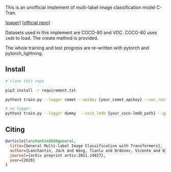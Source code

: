 This is an unofficial implement of multi-label image classification model C-Tran.

[[paper]](https://arxiv.org/abs/2011.14027)
[[official repo]](https://github.com/QData/C-Tran#readme)

Datasets used in this implement are COCO-80 and VOC. COCO-80 uses `imdb` to load. The create method is provided.

The whole training and test progress are re-written with pytorch and pytorch_lightning.

## Install

```bash
# clone this repo

pip3 install -r requirement.txt

python3 train.py --logger comet --apikey {your_comet_apikey} --voc_root {your_voc_dataset_dir} --gpus 0 --experiment voc --run nice_run_name --mask_rate 0.5 --epoch 100 --batch_size 128

# no logger
python3 train.py --logger dummy  --coco_lmdb {your_coco-lmdb_path} --gpus 1 --experiment coco --coco_train_json {coco_train_annotation_json_path} --coco_val_json {coco_val_annotation_json_path} --run nice_run_name --mask_rate 0.5 --epoch 100 --batch_size 128

```

## Citing
```bibtex
@article{lanchantin2020general,
  title={General Multi-label Image Classification with Transformers},
  author={Lanchantin, Jack and Wang, Tianlu and Ordonez, Vicente and Qi, Yanjun},
  journal={arXiv preprint arXiv:2011.14027},
  year={2020}
}
```
